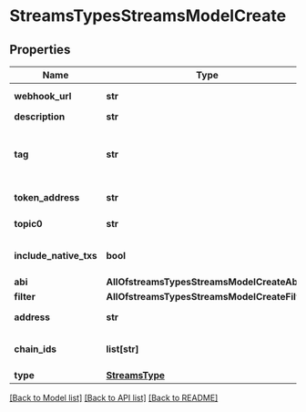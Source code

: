 # StreamsTypesStreamsModelCreate

## Properties
Name | Type | Description | Notes
------------ | ------------- | ------------- | -------------
**webhook_url** | **str** | Webhook URL where moralis will send the POST request. | 
**description** | **str** | A description for this stream | 
**tag** | **str** | A user-provided tag that will be send along the webhook, the user can use this tag to identify the specific stream if multiple streams are present | 
**token_address** | **str** | The token address of the contract, required if the type : log | [optional] 
**topic0** | **str** | The topic0 of the event in hex, required if the type : log | [optional] 
**include_native_txs** | **bool** | Include or not native transactions defaults to false (only applied when type:contract) | [optional] 
**abi** | **AllOfstreamsTypesStreamsModelCreateAbi** |  | [optional] 
**filter** | **AllOfstreamsTypesStreamsModelCreateFilter** |  | [optional] 
**address** | **str** | The wallet address of the user, required if the type : tx | [optional] 
**chain_ids** | **list[str]** | The ids of the chains for this stream in hex Ex: [\&quot;0x1\&quot;,\&quot;0x38\&quot;] | 
**type** | [**StreamsType**](StreamsType.md) |  | 

[[Back to Model list]](../README.md#documentation-for-models) [[Back to API list]](../README.md#documentation-for-api-endpoints) [[Back to README]](../README.md)

